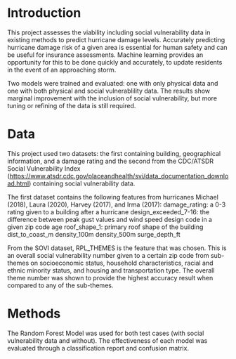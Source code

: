 # Introduction

This project assesses the viability including social vulnerability data in existing methods to predict hurricane damage levels. Accurately predicting hurricane damage risk of a given area is essential for human safety and can be useful for insurance assessments. Machine learning provides an opportunity for this to be done quickly and accurately, to update residents in the event of an approaching storm.

Two models were trained and evaluated: one with only physical data and one with both physical and social vulnerablility data. The results show marginal improvement with the inclusion of social vulnerability, but more tuning or refining of the data is still required.

# Data

This project used two datasets: the first containing building, geographical information, and a damage rating and the second from the CDC/ATSDR Social Vulnerability Index (https://www.atsdr.cdc.gov/placeandhealth/svi/data_documentation_download.html) containing social vulnerability data. 

The first dataset contains the following features from hurricanes Michael (2018), Laura (2020), Harvey (2017), and Irma (2017):
damage_rating: a 0-3 rating given to a building after a hurricane
design_exceeded_7-16: the difference between peak gust values and wind speed design code in a given zip code
age
roof_shape_1: primary roof shape of the building
dist_to_coast_m
density_100m
density_500m
surge_depth_ft

From the SOVI dataset, RPL_THEMES is the feature that was chosen. This is an overall social vulnerability number given to a certain zip code from sub-themes on socioeconomic status, household characteristics, racial and ethnic minority status, and housing and transportation type. The overall theme number was shown to provide the highest accuracy result when compared to any of the sub-themes.

# Methods

The Random Forest Model was used for both test cases (with social vulnerability data and without). The effectiveness of each model was evaluated through a classification report and confusion matrix.
